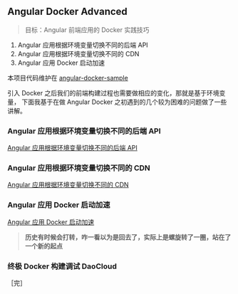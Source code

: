 ## Angular Docker Advanced
> 目标：Angular 前端应用的 Docker 实践技巧 

1. Angular 应用根据环境变量切换不同的后端 API
2. Angular 应用根据环境变量切换不同的 CDN
3. Angular 应用 Docker 启动加速

本项目代码维护在 [angular-docker-sample](https://github.com/Ye-Ting/angular-docker-sample)

引入 Docker 之后我们的前端构建过程也需要做相应的变化，那就是基于环境变量，
下面我基于在做 Angular Docker 之初遇到的几个较为困难的问题做了一些讲解。

### Angular 应用根据环境变量切换不同的后端 API

[Angular 应用根据环境变量切换不同的后端 API](https://github.com/Ye-Ting/Develop/blob/master/front-end-angular-advanced-api.md)

### Angular 应用根据环境变量切换不同的 CDN

[Angular 应用根据环境变量切换不同的 CDN](https://github.com/Ye-Ting/Develop/blob/master/front-end-angular-advanced-cdn.md)

### Angular 应用 Docker 启动加速

[Angular 应用 Docker 启动加速](https://github.com/Ye-Ting/Develop/blob/master/front-end-angular-advanced-optimize.md)

> **历史有时候会打转，咋一看以为是回去了，实际上是螺旋转了一圈，站在了一个新的起点**

### 终极 Docker 构建调试 DaoCloud

［完］
